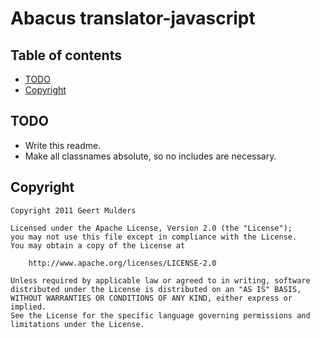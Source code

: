 Abacus translator-javascript
============================

## Table of contents

- [TODO](#todo)
- [Copyright](#copyright)

TODO
----
- Write this readme.
- Make all classnames absolute, so no includes are necessary.

Copyright
---------

	Copyright 2011 Geert Mulders

	Licensed under the Apache License, Version 2.0 (the "License");
	you may not use this file except in compliance with the License.
	You may obtain a copy of the License at

		http://www.apache.org/licenses/LICENSE-2.0

	Unless required by applicable law or agreed to in writing, software
	distributed under the License is distributed on an "AS IS" BASIS,
	WITHOUT WARRANTIES OR CONDITIONS OF ANY KIND, either express or implied.
	See the License for the specific language governing permissions and
	limitations under the License.
